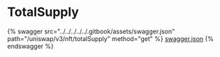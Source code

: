 # TotalSupply

{% swagger src="../../../../../.gitbook/assets/swagger.json" path="/uniswap/v3/nft/totalSupply" method="get" %}
[swagger.json](../../../../../.gitbook/assets/swagger.json)
{% endswagger %}
